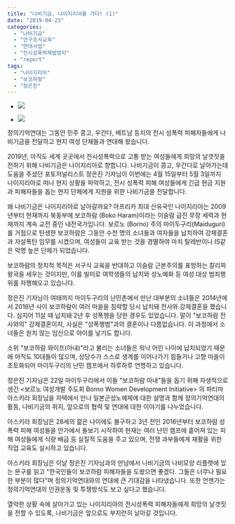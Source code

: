 ```yaml
---
title: "나비기금, 나이지리아를 가다! (1)"
date: "2019-04-23"
categories: 
  - "나비기금"
  - "연구조사교육"
  - "연대사업"
  - "전시성폭력재발방지"
  - "report"
tags: 
  - "나이지리아"
  - "보코하람"
  - "정은진"
---
```


- ![](https://womenandwar.net/kr/wp-content/uploads/2019/04/BWDI-나비기금-1.jpg)
    
- ![](https://womenandwar.net/kr/wp-content/uploads/2019/04/BWDI-파티마-나비기금.jpg)
    

정의기억연대는 그동안 민주 콩고, 우간다, 베트남 등지의 전시 성폭력 피해자들에게 나비기금을 전달하고 현지 여성 단체들과 연대해 왔습니다.

2019년, 아직도 세계 곳곳에서 전시성폭력으로 고통 받는 여성들에게 희망의 날갯짓을 전하기 위해 나비기금은 나이지리아로 향합니다. 나비기금이 콩고, 우간다로 날아가는데 도움을 주셨던 포토저널리스트 정은진 기자님이 이번에는 4월 15일부터 5월 3일까지 나이지리아로 떠나 현지 상황을 파악하고, 전시 성폭력 피해 여성들에게 긴급 현금 지원과 피해자들을 돕는 현지 단체에게 지원을 위한 나비기금을 전달합니다.

왜 나비기금은 나이지리아로 날아갈까요? 아프리카 최대 산유국인 나이지리아는 2009년부터 현재까지 북동부에 보코하람 (Boko Haram)이라는 이슬람 급진 무장 세력과 현재까지 계속 교전 중인 내전국가입니다. 보르노 (Borno) 주의 마이두구리(Maiduguri)를 거점으로 탄생한 보코하람은 그동안 수천 명의 소녀들과 여자들을 납치하여 강제결혼과 자살폭탄 임무를 시켰으며, 여성들이 교육 받는 것을 경멸하여 마치 탈레반이나 IS같은 악명 높은 단체가 되었습니다.

보코하람의 정치적 목적은 서구식 교육을 반대하고 이슬람 근본주의를 표방하는 칼리파 왕국을 세우는 것이지만, 이를 빌미로 여학생들의 납치와 성노예화 등 여성 대상 범죄행위를 자행해오고 있습니다.

정은진 기자님이 여태까지 마이두구리의 난민촌에서 만난 대부분의 소녀들은 2014년에서 2016년 사이 보코하람이 여러 마을을 침략할 당시 납치돼 전사와 강제결혼을 했습니다. 심지어 11살 때 납치돼 2년 후 성폭행을 당한 경우도 있었습니다. 말이 "보코하람 전사와의" 강제결혼이지, 사실은 "성폭행범"과의 결혼이나 다름없습니다. 이 과정에서 소녀들은 원치 않는 임신으로 아이를 낳기도 합니다.

소위 "보코하람 와이프(아내)"라고 불리는 소녀들은 워낙 어린 나이에 납치되었기 때문에 아직도 10대들이 많으며, 상당수가 스스로 생계를 이어나가기 힘들거나 고향 마을이 초토화되어 마이두구리의 난민 캠프에서 하루하루 연명하고 있습니다.

정은진 기자님은 22일 마이두구리에서 이들 "보코하람 아내"들을 돕기 위해 자생적으로 생긴 <보르노 여성개발 주도회 Borno Women Development Initiative> 의 파티마 아스키라 회장님을 자택에서 만나 일본군성노예제에 대한 설명과 함께 정의기억연대의 활동, 나비기금의 취지, 앞으로의 협력 및 연대에 대한 이야기를 나누었습니다.

아스키라 회장님은 28세의 젊은 나이에도 불구하고 3년 전인 2016년부터 보코하람 성폭력 피해 여성들을 안가에서 돌보기 시작하여 현재는 여러 난민 캠프에 흩어져 있는 피해 여성들에게 식량 배급 등 실질적 도움을 주고 있으며, 전쟁 과부들에게 재활을 위한 직업 교육도 실시하고 있습니다.

아스키라 회장님은 이날 정은진 기자님과의 만남에서 나비기금의 나비모양 리플렛에 있는 문구를 읽고 "한국인들이 보코하람 피해자들을 도왔으면 좋겠다. 그들은 너무나 필요한 부분이 많다"며 정의기억연대와의 연대에 큰 기대감을 나타냈습니다. 또한 언젠가는 정의기억연대의 인권운동 및 투쟁방식도 보고 싶다고 했습니다.

열악한 상황 속에 살아가고 있는 나이지리아의 전시성폭력 피해자들에게 희망의 날갯짓을 전할 수 있도록, 나비기금은 앞으로도 부지런히 날아갈 것입니다.
